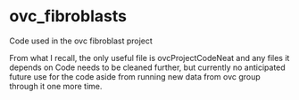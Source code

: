 # ovc_fibroblasts
Code used in the ovc fibroblast project 

From what I recall,  the only useful file is ovcProjectCodeNeat and any files it depends on
Code needs to be cleaned further, but currently no anticipated future use for the code aside from 
running new data from ovc group through it one more time.
